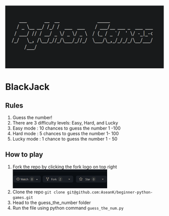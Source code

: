 <p align="center">
  <a href="https://github.com/AseanK/beginner-python-games" target="_blank">
    <img src="../images/logo.png" width = "2560px" height = "200px">
  </a>
</p>


# BlackJack

## Rules
1. Guess the number!
2. There are 3 difficulty levels: Easy, Hard, and Lucky
3. Easy mode : 10 chances to guess the number 1 -100
4. Hard mode : 5 chances to guess the number 1- 100
5. Lucky mode : 1 chance to guess the number 1 - 50

## How to play
1. Fork the repo by clicking the fork logo on top right <img src="../images/fork.png" width="300" height="60">
2. Clone the repo `git clone git@github.com:AseanK/beginner-python-games.git`
3. Head to the guess_the_number folder
4. Run the file using python command `guess_the_num.py`
